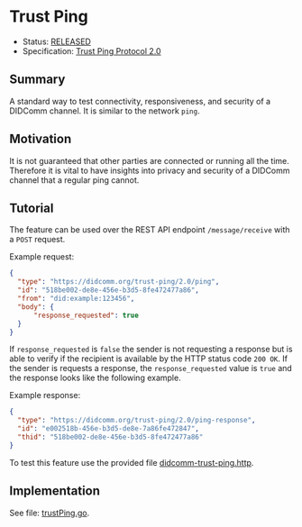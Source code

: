 # Trust Ping
- Status: [RELEASED](/README.md#released)
- Specification: [Trust Ping Protocol 2.0](https://identity.foundation/didcomm-messaging/spec/#trust-ping-protocol-20)

## Summary

A standard way to test connectivity, responsiveness, and security of a DIDComm channel. It is similar to the network `ping`. 

## Motivation

It is not guaranteed that other parties are connected or running all the time. Therefore it is vital to have insights into privacy and security of a DIDComm channel that a regular ping cannot.

## Tutorial

The feature can be used over the REST API endpoint `/message/receive` with a `POST` request.

Example request:
``` json
{
  "type": "https://didcomm.org/trust-ping/2.0/ping",
  "id": "518be002-de8e-456e-b3d5-8fe472477a86",
  "from": "did:example:123456",
  "body": {
      "response_requested": true
  }
}
```

If `response_requested` is `false` the sender is not requesting a response but is able to verify if the recipient is available by the HTTP status code `200 OK`.
If the sender is requests a response, the `response_requested` value is `true` and the response looks like the following example. 

Example response:
``` json
{
  "type": "https://didcomm.org/trust-ping/2.0/ping-response",
  "id": "e002518b-456e-b3d5-de8e-7a86fe472847",
  "thid": "518be002-de8e-456e-b3d5-8fe472477a86"
}
```
To test this feature use the provided file [didcomm-trust-ping.http](/tests/didcomm-trust-ping.http).
   
## Implementation

See file: [trustPing.go](/protocol/trustPing.go).
